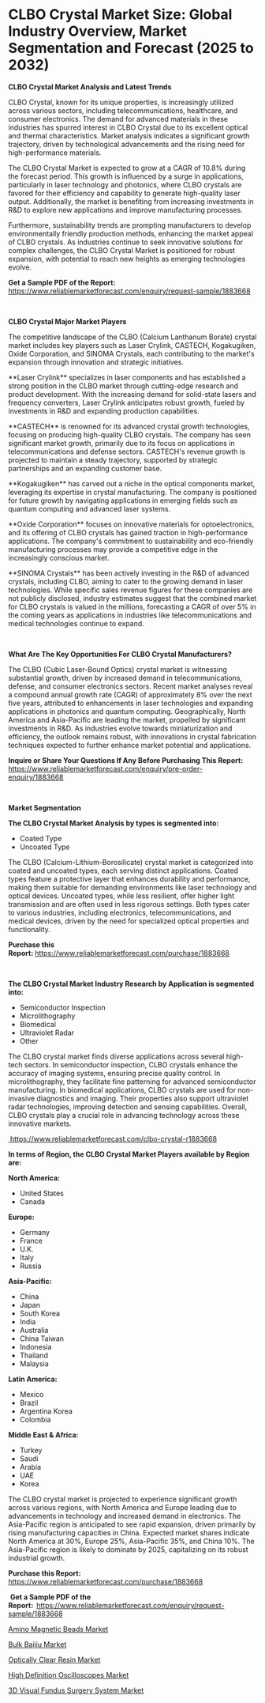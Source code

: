 <p><h1>CLBO Crystal Market Size: Global Industry Overview, Market Segmentation and Forecast (2025 to 2032)</h1></p><p><strong>CLBO Crystal Market Analysis and Latest Trends</strong></p>
<p><p>CLBO Crystal, known for its unique properties, is increasingly utilized across various sectors, including telecommunications, healthcare, and consumer electronics. The demand for advanced materials in these industries has spurred interest in CLBO Crystal due to its excellent optical and thermal characteristics. Market analysis indicates a significant growth trajectory, driven by technological advancements and the rising need for high-performance materials.</p><p>The CLBO Crystal Market is expected to grow at a CAGR of 10.8% during the forecast period. This growth is influenced by a surge in applications, particularly in laser technology and photonics, where CLBO crystals are favored for their efficiency and capability to generate high-quality laser output. Additionally, the market is benefiting from increasing investments in R&D to explore new applications and improve manufacturing processes.</p><p>Furthermore, sustainability trends are prompting manufacturers to develop environmentally friendly production methods, enhancing the market appeal of CLBO crystals. As industries continue to seek innovative solutions for complex challenges, the CLBO Crystal Market is positioned for robust expansion, with potential to reach new heights as emerging technologies evolve.</p></p>
<p><strong>Get a Sample PDF of the Report:&nbsp;</strong> <a href="https://www.reliablemarketforecast.com/enquiry/request-sample/1883668?utm_campaign=2011&utm_medium=2&utm_source=Github&utm_content=ia&utm_term=31012025&utm_id=clbo-crystal">https://www.reliablemarketforecast.com/enquiry/request-sample/1883668</a></p>
<p>&nbsp;</p>
<p><strong>CLBO Crystal Major Market Players</strong></p>
<p><p>The competitive landscape of the CLBO (Calcium Lanthanum Borate) crystal market includes key players such as Laser Crylink, CASTECH, Kogakugiken, Oxide Corporation, and SINOMA Crystals, each contributing to the market's expansion through innovation and strategic initiatives.</p><p>**Laser Crylink** specializes in laser components and has established a strong position in the CLBO market through cutting-edge research and product development. With the increasing demand for solid-state lasers and frequency converters, Laser Crylink anticipates robust growth, fueled by investments in R&D and expanding production capabilities.</p><p>**CASTECH** is renowned for its advanced crystal growth technologies, focusing on producing high-quality CLBO crystals. The company has seen significant market growth, primarily due to its focus on applications in telecommunications and defense sectors. CASTECH's revenue growth is projected to maintain a steady trajectory, supported by strategic partnerships and an expanding customer base.</p><p>**Kogakugiken** has carved out a niche in the optical components market, leveraging its expertise in crystal manufacturing. The company is positioned for future growth by navigating applications in emerging fields such as quantum computing and advanced laser systems.</p><p>**Oxide Corporation** focuses on innovative materials for optoelectronics, and its offering of CLBO crystals has gained traction in high-performance applications. The company's commitment to sustainability and eco-friendly manufacturing processes may provide a competitive edge in the increasingly conscious market.</p><p>**SINOMA Crystals** has been actively investing in the R&D of advanced crystals, including CLBO, aiming to cater to the growing demand in laser technologies. While specific sales revenue figures for these companies are not publicly disclosed, industry estimates suggest that the combined market for CLBO crystals is valued in the millions, forecasting a CAGR of over 5% in the coming years as applications in industries like telecommunications and medical technologies continue to expand.</p></p>
<p>&nbsp;</p>
<p><strong>What Are The Key Opportunities For CLBO Crystal Manufacturers?</strong></p>
<p><p>The CLBO (Cubic Laser-Bound Optics) crystal market is witnessing substantial growth, driven by increased demand in telecommunications, defense, and consumer electronics sectors. Recent market analyses reveal a compound annual growth rate (CAGR) of approximately 8% over the next five years, attributed to enhancements in laser technologies and expanding applications in photonics and quantum computing. Geographically, North America and Asia-Pacific are leading the market, propelled by significant investments in R&D. As industries evolve towards miniaturization and efficiency, the outlook remains robust, with innovations in crystal fabrication techniques expected to further enhance market potential and applications.</p></p>
<p><strong>Inquire or Share Your Questions If Any Before Purchasing This Report:</strong> <a href="https://www.reliablemarketforecast.com/enquiry/pre-order-enquiry/1883668?utm_campaign=2011&utm_medium=2&utm_source=Github&utm_content=ia&utm_term=31012025&utm_id=clbo-crystal">https://www.reliablemarketforecast.com/enquiry/pre-order-enquiry/1883668</a></p>
<p>&nbsp;</p>
<p><strong>Market Segmentation</strong></p>
<p><strong>The CLBO Crystal Market Analysis by types is segmented into:</strong></p>
<p><ul><li>Coated Type</li><li>Uncoated Type</li></ul></p>
<p><p>The CLBO (Calcium-Lithium-Borosilicate) crystal market is categorized into coated and uncoated types, each serving distinct applications. Coated types feature a protective layer that enhances durability and performance, making them suitable for demanding environments like laser technology and optical devices. Uncoated types, while less resilient, offer higher light transmission and are often used in less rigorous settings. Both types cater to various industries, including electronics, telecommunications, and medical devices, driven by the need for specialized optical properties and functionality.</p></p>
<p><strong>Purchase this Report:&nbsp;</strong><a href="https://www.reliablemarketforecast.com/purchase/1883668?utm_campaign=2011&utm_medium=2&utm_source=Github&utm_content=ia&utm_term=31012025&utm_id=clbo-crystal">https://www.reliablemarketforecast.com/purchase/1883668</a></p>
<p>&nbsp;</p>
<p><strong>The CLBO Crystal Market Industry Research by Application is segmented into:</strong></p>
<p><ul><li>Semiconductor Inspection</li><li>Microlithography</li><li>Biomedical</li><li>Ultraviolet Radar</li><li>Other</li></ul></p>
<p><p>The CLBO crystal market finds diverse applications across several high-tech sectors. In semiconductor inspection, CLBO crystals enhance the accuracy of imaging systems, ensuring precise quality control. In microlithography, they facilitate fine patterning for advanced semiconductor manufacturing. In biomedical applications, CLBO crystals are used for non-invasive diagnostics and imaging. Their properties also support ultraviolet radar technologies, improving detection and sensing capabilities. Overall, CLBO crystals play a crucial role in advancing technology across these innovative markets.</p></p>
<p><a href="https://www.reliablemarketforecast.com/clbo-crystal-r1883668?utm_campaign=2011&utm_medium=2&utm_source=Github&utm_content=ia&utm_term=31012025&utm_id=clbo-crystal">&nbsp;https://www.reliablemarketforecast.com/clbo-crystal-r1883668</a></p>
<p><strong>In terms of Region, the CLBO Crystal Market Players available by Region are:</strong></p>
<p>
    <p> <strong> North America: </strong>
        <ul>
            <li>United States</li>
            <li>Canada</li>
        </ul>
        </p> 
    <p> <strong> Europe: </strong>
        <ul>
            <li>Germany</li>
            <li>France</li>
            <li>U.K.</li>
            <li>Italy</li>
            <li>Russia</li>
        </ul>
        </p> 
    <p> <strong> Asia-Pacific: </strong>
        <ul>
            <li>China</li>
            <li>Japan</li>
            <li>South Korea</li>
            <li>India</li>
            <li>Australia</li>
            <li>China Taiwan</li>
            <li>Indonesia</li>
            <li>Thailand</li>
            <li>Malaysia</li>
        </ul>
        </p> 
    <p> <strong> Latin America: </strong>
        <ul>
            <li>Mexico</li>
            <li>Brazil</li>
            <li>Argentina Korea</li>
            <li>Colombia</li>
        </ul>
        </p> 
    <p> <strong> Middle East & Africa: </strong>
        <ul>
            <li>Turkey</li>
            <li>Saudi</li>
            <li>Arabia</li>
            <li>UAE</li>
            <li>Korea</li>
        </ul>
    </p>
    </p>
<p><p>The CLBO crystal market is projected to experience significant growth across various regions, with North America and Europe leading due to advancements in technology and increased demand in electronics. The Asia-Pacific region is anticipated to see rapid expansion, driven primarily by rising manufacturing capacities in China. Expected market shares indicate North America at 30%, Europe 25%, Asia-Pacific 35%, and China 10%. The Asia-Pacific region is likely to dominate by 2025, capitalizing on its robust industrial growth.</p></p>
<p><strong>Purchase this Report: </strong><a href="https://www.reliablemarketforecast.com/purchase/1883668?utm_campaign=2011&utm_medium=2&utm_source=Github&utm_content=ia&utm_term=31012025&utm_id=clbo-crystal">https://www.reliablemarketforecast.com/purchase/1883668</a></p>
<p>&nbsp;<strong>Get a Sample PDF of the Report:&nbsp;&nbsp;</strong><a href="https://www.reliablemarketforecast.com/enquiry/request-sample/1883668?utm_campaign=2011&utm_medium=2&utm_source=Github&utm_content=ia&utm_term=31012025&utm_id=clbo-crystal">https://www.reliablemarketforecast.com/enquiry/request-sample/1883668</a></p>
<p><strong></strong></p>
<p><p><a href="https://github.com/berbelsagwan/Market-Research-Report-List-1/blob/main/amino-magnetic-beads-market.md?utm_campaign=2011&utm_medium=2&utm_source=Github&utm_content=ia&utm_term=31012025&utm_id=clbo-crystal">Amino Magnetic Beads Market</a></p><p><a href="https://www.linkedin.com/pulse/insights-bulk-baijiu-market-from-2025-2032-projecting-jb1if?utm_campaign=2011&utm_medium=2&utm_source=Github&utm_content=ia&utm_term=31012025&utm_id=clbo-crystal">Bulk Baijiu Market</a></p><p><a href="https://github.com/boyermaragaret8392/Market-Research-Report-List-1/blob/main/optically-clear-resin-market.md?utm_campaign=2011&utm_medium=2&utm_source=Github&utm_content=ia&utm_term=31012025&utm_id=clbo-crystal">Optically Clear Resin Market</a></p><p><a href="https://www.linkedin.com/pulse/high-definition-oscilloscopes-industry-insights-report-hutmf?utm_campaign=2011&utm_medium=2&utm_source=Github&utm_content=ia&utm_term=31012025&utm_id=clbo-crystal">High Definition Oscilloscopes Market</a></p><p><a href="https://www.linkedin.com/pulse/insights-3d-visual-fundus-surgery-system-market-from-jvhgf?utm_campaign=2011&utm_medium=2&utm_source=Github&utm_content=ia&utm_term=31012025&utm_id=clbo-crystal">3D Visual Fundus Surgery System Market</a></p></p>